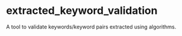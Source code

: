 # extracted_keyword_validation
A tool to validate keywords/keyword pairs extracted using algorithms.

